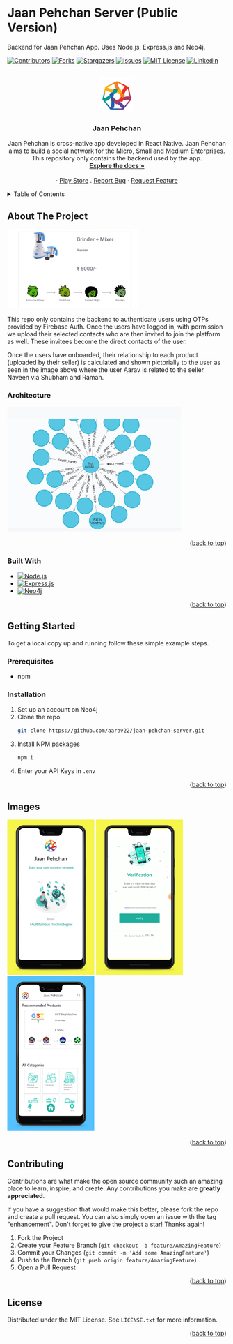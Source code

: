 # Jaan Pehchan Server (Public Version)


Backend for Jaan Pehchan App. Uses Node.js, Express.js and Neo4j.

<a name="readme-top"></a>



<!-- PROJECT SHIELDS -->
<!--
*** I'm using markdown "reference style" links for readability.
*** Reference links are enclosed in brackets [ ] instead of parentheses ( ).
*** See the bottom of this document for the declaration of the reference variables
*** for contributors-url, forks-url, etc. This is an optional, concise syntax you may use.
*** https://www.markdownguide.org/basic-syntax/#reference-style-links
-->
[![Contributors][contributors-shield]][contributors-url]
[![Forks][forks-shield]][forks-url]
[![Stargazers][stars-shield]][stars-url]
[![Issues][issues-shield]][issues-url]
[![MIT License][license-shield]][license-url]
[![LinkedIn][linkedin-shield]][linkedin-url]



<!-- PROJECT LOGO -->
<br />
<div align="center">
  <a href="https://github.com/aarav22/jaan-pehchan-server">
    <img src="images/logo.png" alt="Logo" width="80" height="80">
  </a>

<h3 align="center">Jaan Pehchan</h3>

  <p align="center">
    Jaan Pehchan is cross-native app developed in React Native. Jaan Pehchan aims to build a social network for the Micro, Small and Medium Enterprises. This repository only contains the backend used by the app.
    <br />
    <a href="https://github.com/aarav22/jaan-pehchan-server"><strong>Explore the docs »</strong></a>
    <br />
    <br />
    <!-- <a href="https://github.com/aarav22/jaan-pehchan-server">View Demo</a> -->
    ·
     <a href="https://play.google.com/store/apps/details?id=com.jaanpehchan&hl=en_IN&gl=US">Play Store</a>
     .
    <a href="https://github.com/aarav22/jaan-pehchan-server/issues">Report Bug</a>
    ·
    <a href="https://github.com/aarav22/jaan-pehchan-server/issues">Request Feature</a>
  </p>
</div>



<!-- TABLE OF CONTENTS -->
<details>
  <summary>Table of Contents</summary>
  <ol>
    <li>
      <a href="#about-the-project">About The Project</a>
      <ul>
        <li><a href="#built-with">Built With</a></li>
      </ul>
    </li>
    <li>
      <a href="#getting-started">Getting Started</a>
      <ul>
        <li><a href="#prerequisites">Prerequisites</a></li>
        <li><a href="#installation">Installation</a></li>
      </ul>
    </li>
    <li><a href="#usage">Usage</a></li>
    <li><a href="#contributing">Contributing</a></li>
    <li><a href="#license">License</a></li>
  </ol>
</details>


<!-- ABOUT THE PROJECT -->
## About The Project

<img src="images/app_img.jpeg" alt="loading-img" width="300"/>

This repo only contains the backend to authenticate users using OTPs provided by Firebase Auth. Once the users have logged in, with permission we upload their selected contacts who are then invited to join the platform as well. These invitees become the direct contacts of the user.

Once the users have onboarded, their relationship to each product (uploaded by their seller) is calculated and shown pictorially to the user as seen in the image above where the user Aarav is related to the seller Naveen via Shubham and Raman. 


### Architecture
<img src="images/graph_img.jpeg" alt="graph-img" width="400"/>

<p align="right">(<a href="#readme-top">back to top</a>)</p>



### Built With

* [![Node.js][Node.js]][Node.js-url]
* [![Express.js][Express.js]][Express.js-url]
* [![Neo4j][Neo4j]][Neo4j-url]

<p align="right">(<a href="#readme-top">back to top</a>)</p>



<!-- GETTING STARTED -->
## Getting Started

To get a local copy up and running follow these simple example steps.

### Prerequisites

* npm

### Installation

1. Set up an account on Neo4j
2. Clone the repo
   ```sh
   git clone https://github.com/aarav22/jaan-pehchan-server.git
   ```
3. Install NPM packages
   ```sh
   npm i
   ```
4. Enter your API Keys in `.env`

<p align="right">(<a href="#readme-top">back to top</a>)</p>



<!-- USAGE EXAMPLES -->
## Images
<!-- [![product shot 1][product-shot-1]](#) -->
<img src="images/loading_img.png" alt="loading-img" width="200"/>
<img src="images/otp_img.png" alt="otp-img" width="200"/>
<img src="images/gallery_img.png" alt="gallery-img" width="200"/>

<!-- [![product shot 3][product-shot-3]](#)
[![product shot 4][product-shot-4]](#) -->
<p align="right">(<a href="#readme-top">back to top</a>)</p>


<!-- CONTRIBUTING -->
## Contributing

Contributions are what make the open source community such an amazing place to learn, inspire, and create. Any contributions you make are **greatly appreciated**.

If you have a suggestion that would make this better, please fork the repo and create a pull request. You can also simply open an issue with the tag "enhancement".
Don't forget to give the project a star! Thanks again!

1. Fork the Project
2. Create your Feature Branch (`git checkout -b feature/AmazingFeature`)
3. Commit your Changes (`git commit -m 'Add some AmazingFeature'`)
4. Push to the Branch (`git push origin feature/AmazingFeature`)
5. Open a Pull Request

<p align="right">(<a href="#readme-top">back to top</a>)</p>



<!-- LICENSE -->
## License

Distributed under the MIT License. See `LICENSE.txt` for more information.

<p align="right">(<a href="#readme-top">back to top</a>)</p>



<!-- MARKDOWN LINKS & IMAGES -->
<!-- https://www.markdownguide.org/basic-syntax/#reference-style-links -->
[contributors-shield]: https://img.shields.io/github/contributors/aarav22/jaan-pehchan-server.svg?style=for-the-badge
[contributors-url]: https://github.com/aarav22/jaan-pehchan-server/graphs/contributors
[forks-shield]: https://img.shields.io/github/forks/aarav22/jaan-pehchan-server.svg?style=for-the-badge
[forks-url]: https://github.com/aarav22/jaan-pehchan-server/network/members
[stars-shield]: https://img.shields.io/github/stars/aarav22/jaan-pehchan-server.svg?style=for-the-badge
[stars-url]: https://github.com/aarav22/jaan-pehchan-server/stargazers
[issues-shield]: https://img.shields.io/github/issues/aarav22/jaan-pehchan-server.svg?style=for-the-badge
[issues-url]: https://github.com/aarav22/jaan-pehchan-server/issues
[license-shield]: https://img.shields.io/github/license/aarav22/jaan-pehchan-server.svg?style=for-the-badge
[license-url]: https://github.com/aarav22/jaan-pehchan-server/blob/master/LICENSE.txt
[linkedin-shield]: https://img.shields.io/badge/-LinkedIn-black.svg?style=for-the-badge&logo=linkedin&colorB=555
[linkedin-url]: https://linkedin.com/in/aarav22
[arch-img]: images/graph_img.jpeg
[product-screenshot]: images/app_img.jpeg
[product-shot-1]: images/graph_img.jpeg
[product-shot-2]: images/loading_img.png
[product-shot-3]: images/otp_img.png
[product-shot-4]: images/gallery_img.png
[Next.js]: https://img.shields.io/badge/next.js-000000?style=for-the-badge&logo=nextdotjs&logoColor=white
[Next-url]: https://nextjs.org/
[Strapi]: https://camo.githubusercontent.com/7b181416931b19e4f5c19a139a9f8609621f9b8350f266f543bf19f93c7bf219/68747470733a2f2f7374726170692e696f2f6173736574732f7374726170692d6c6f676f2d6c696768742e737667
[Node.js]: https://img.shields.io/badge/node.js-6DA55F?style=for-the-badge&logo=node.js&logoColor=white
[Node.js-url]: https://nodejs.org/
[Express.js]: https://img.shields.io/badge/express.js-%23404d59.svg?style=for-the-badge&logo=express&logoColor=%2361DAFB
[Express.js-url]:http://expressjs.com
[Neo4j]: https://img.shields.io/badge/Neo4j-008CC1?style=for-the-badge&logo=neo4j&logoColor=white
[Neo4j-url]: https://neo4j.com/
[Strapi-url]: https://github.com/strapi/strapi
[React.js]: https://img.shields.io/badge/React-20232A?style=for-the-badge&logo=react&logoColor=61DAFB
[React-url]: https://reactjs.org/
[Vue.js]: https://img.shields.io/badge/Vue.js-35495E?style=for-the-badge&logo=vuedotjs&logoColor=4FC08D
[Vue-url]: https://vuejs.org/
[Angular.io]: https://img.shields.io/badge/Angular-DD0031?style=for-the-badge&logo=angular&logoColor=white
[Angular-url]: https://angular.io/
[Svelte.dev]: https://img.shields.io/badge/Svelte-4A4A55?style=for-the-badge&logo=svelte&logoColor=FF3E00
[Svelte-url]: https://svelte.dev/
[Laravel.com]: https://img.shields.io/badge/Laravel-FF2D20?style=for-the-badge&logo=laravel&logoColor=white
[Laravel-url]: https://laravel.com
[Bootstrap.com]: https://img.shields.io/badge/Bootstrap-563D7C?style=for-the-badge&logo=bootstrap&logoColor=white
[Bootstrap-url]: https://getbootstrap.com
[JQuery.com]: https://img.shields.io/badge/jQuery-0769AD?style=for-the-badge&logo=jquery&logoColor=white
[JQuery-url]: https://jquery.com 

